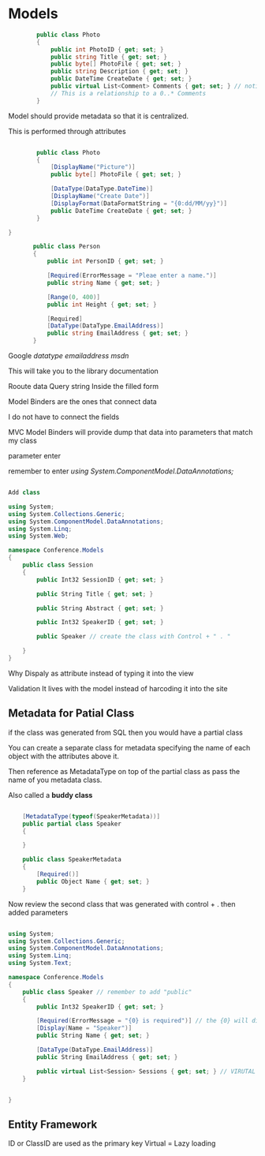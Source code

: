# Models
```C#
        public class Photo
        {
            public int PhotoID { get; set; }
            public string Title { get; set; }
            public byte[] PhotoFile { get; set; }
            public string Description { get; set; }
            public DateTime CreateDate { get; set; }
            public virtual List<Comment> Comments { get; set; } // notice the VIRTUAL  = lazy Loading
            // This is a relationship to a 0..* Comments
        }

```

Model should provide metadata so that it is centralized.

This is performed through attributes 

```C# 

        public class Photo
        {
            [DisplayName("Picture")]
            public byte[] PhotoFile { get; set; }

            [DataType(DataType.DateTime)]
            [DisplayName("Create Date")]
            [DisplayFormat(DataFormatString = "{0:dd/MM/yy}")]
            public DateTime CreateDate { get; set; }
        }

}

       public class Person
       {
           public int PersonID { get; set; }

           [Required(ErrorMessage = "Pleae enter a name.")]
           public string Name { get; set; }

           [Range(0, 400)]
           public int Height { get; set; }

           [Required]
           [DataType(DataType.EmailAddress)]
           public string EmailAddress { get; set; }
       }

`````

Google *datatype emailaddress msdn*

This will take you to the library documentation

Rooute data 
Query string
Inside the filled form

Model Binders are the ones that connect data

I do not have to connect the fields

MVC Model Binders will provide dump that data into parameters that match my class

parameter enter

remember to enter
*using System.ComponentModel.DataAnnotations;*
```C# 

Add class

using System;
using System.Collections.Generic;
using System.ComponentModel.DataAnnotations;
using System.Linq;
using System.Web;

namespace Conference.Models
{
    public class Session
    {
        public Int32 SessionID { get; set; }

        public String Title { get; set; }

        public String Abstract { get; set; }

        public Int32 SpeakerID { get; set; }

        public Speaker // create the class with Control + " . "

    }
}

```

Why Dispaly as attribute instead of typing it into the view

Validation 
It lives with the model instead of harcoding it into the site


## Metadata for Patial Class

if the class was generated from SQL then you would have a partial class

You can create a separate class for metadata specifying the name of each object with the attributes above it.

Then reference as MetadataType on top of the partial class as pass the name of you metadata class.

Also called a **buddy class**
```C#

    [MetadataType(typeof(SpeakerMetadata))]
    public partial class Speaker
    {

    }

    public class SpeakerMetadata
    {
        [Required()]
        public Object Name { get; set; }
    }

```

Now review the second class that was generated with control + . then added parameters

```C#

using System;
using System.Collections.Generic;
using System.ComponentModel.DataAnnotations;
using System.Linq;
using System.Text;

namespace Conference.Models
{
    public class Speaker // remember to add "public"
    {
        public Int32 SpeakerID { get; set; }

        [Required(ErrorMessage = "{0} is required")] // the {0} will display the value of Name
        [Display(Name = "Speaker")]
        public String Name { get; set; }

        [DataType(DataType.EmailAddress)]
        public String EmailAddress { get; set; }

        public virtual List<Session> Sessions { get; set; } // VIRUTAL = lazy Loading
    }


}

```

## Entity Framework

ID or ClassID are used as the primary key
Virtual = Lazy loading
